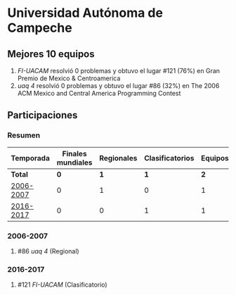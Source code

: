# Universidad Autónoma de Campeche

## Mejores 10 equipos

1. _FI-UACAM_ resolvió 0 problemas y obtuvo el lugar #121 (76%) en Gran Premio de Mexico & Centroamerica
1. _uaq 4_ resolvió 0 problemas y obtuvo el lugar #86 (32%) en The 2006 ACM Mexico and Central America Programming Contest

## Participaciones

### Resumen

| Temporada | Finales mundiales | Regionales | Clasificatorios | Equipos |
| --- | --- | --- | --- | --- |
| **Total** | **0** | **1** | **1** | **2** |
| [2006-2007](#2006-2007) | 0 | 1 | 0 | 1 |
| [2016-2017](#2016-2017) | 0 | 0 | 1 | 1 |

### 2006-2007

1. #86 _uaq 4_ (Regional)

### 2016-2017

1. #121 _FI-UACAM_ (Clasificatorio)



